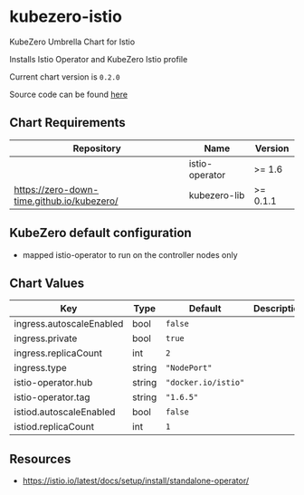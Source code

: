 kubezero-istio
==============
KubeZero Umbrella Chart for Istio

Installs Istio Operator and KubeZero Istio profile


Current chart version is `0.2.0`

Source code can be found [here](https://kubezero.com)

## Chart Requirements

| Repository | Name | Version |
|------------|------|---------|
|  | istio-operator | >= 1.6 |
| https://zero-down-time.github.io/kubezero/ | kubezero-lib | >= 0.1.1 |

## KubeZero default configuration
- mapped istio-operator to run on the controller nodes only

## Chart Values

| Key | Type | Default | Description |
|-----|------|---------|-------------|
| ingress.autoscaleEnabled | bool | `false` |  |
| ingress.private | bool | `true` |  |
| ingress.replicaCount | int | `2` |  |
| ingress.type | string | `"NodePort"` |  |
| istio-operator.hub | string | `"docker.io/istio"` |  |
| istio-operator.tag | string | `"1.6.5"` |  |
| istiod.autoscaleEnabled | bool | `false` |  |
| istiod.replicaCount | int | `1` |  |

## Resources

- https://istio.io/latest/docs/setup/install/standalone-operator/
